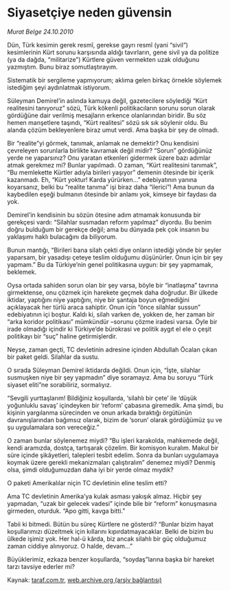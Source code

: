 # Siyasetçiye neden güvensin 

*Murat Belge 24.10.2010*

<div class="yazi"><p>Dün, Türk kesimin gerek resmî, gerekse gayrı resmî (yani “sivil”) kesimlerinin Kürt sorunu karşısında aldığı tavırların, gene sivil ya da politize (ya da dağda, “militarize”) Kürtlere güven vermekten uzak olduğunu yazmıştım. Bunu biraz somutlaştırayım.</p>
<p>Sistematik bir sergileme yapmıyorum; aklıma gelen birkaç örnekle söylemek istediğim şeyi aydınlatmak istiyorum. </p>
<p>Süleyman Demirel’in aslında kamuya değil, gazetecilere söylediği “Kürt realitesini tanıyoruz” sözü, Türk kökenli politikacıların sorunu sorun olarak gördüğüne dair verilmiş mesajların erkence olanlarından biridir. Bu söz hemen manşetlere taşındı, “Kürt realitesi” sözü sık sık söylenir oldu. Bu alanda çözüm bekleyenlere biraz umut verdi. Ama başka bir şey de olmadı.</p>
<p>Bir “realite”yi görmek, tanımak, anlamak ne demektir? Onu kendisini çevreleyen sorunlarla birlikte kavramak değil midir? “Sorun” gördüğünüz yerde ne yaparsınız? Onu yaratan etkenleri gidermek üzere bazı adımlar atmak gerekmez mi? Bunlar yapılmadı. O zaman, “Kürt realitesini tanımak”, “Bu memlekette Kürtler adıyla birileri yaşıyor” demenin ötesinde bir içerik kazanmadı. Eh, “Kürt yoktur! Karda yürürken...” edebiyatının yanına koyarsanız, belki bu “realite tanıma” işi biraz daha “ilerici”! Ama bunun da kaybedilen eşeği bulmanın ötesinde bir anlamı yok, kimseye bir faydası da yok.</p>
<p>Demirel’in kendisinin bu sözün ötesine adım atmamak konusunda bir gerekçesi vardı: “Silahlar susmadan reform yapılmaz” diyordu. Bu benim doğru bulduğum bir gerekçe değil; ama bu dünyada pek çok insanın bu yaklaşımı haklı bulacağını da biliyorum.</p>
<p>Bunun mantığı, “Birileri bana silah çekti diye onların istediği yönde bir şeyler yaparsam, bir yasadışı çeteye teslim olduğumu düşünürler. Onun için bir şey yapmam.” Bu da Türkiye’nin genel politikasına uygun: bir şey yapmamak, beklemek.</p>
<p>Oysa ortada sahiden sorun olan bir şey varsa, böyle bir “inatlaşma” tavrına girmektense, onu çözmek için harekete geçmek daha doğrudur. Bir ülkede iktidar, yaptığını niye yaptığını, niye bir şantaja boyun eğmediğini açıklayacak her türlü araca sahiptir. Onun için “önce silahlar sussun” edebiyatının içi boştur. Kaldı ki, silah varken de, yokken de, her zaman bir “arka koridor politikası” mümkündür –sorunu çözme iradesi varsa. Öyle bir irade olmadığı içindir ki Türkiye’de bürokrasi ve politik aygıt el ele o çeşit politikayı bir “suç” haline getirmişlerdir.</p>
<p>Neyse, zaman geçti, TC devletinin adresine içinden Abdullah Öcalan çıkan bir paket geldi. Silahlar da sustu.</p>
<p>O sırada Süleyman Demirel iktidarda değildi. Onun için, “İşte, silahlar susmuşken niye bir şey yapmadın” diye soramayız. Ama bu soruyu “Türk siyaset eliti”ne sorabiliriz, sormalıyız. </p>
<p>“Sevgili yurttaşlarım! Bildiğiniz koşullarda, ‘silahlı bir çete’ ile ‘düşük yoğunluklu savaş’ içindeyken bir ‘reform’ çabasına giremedik. Ama şimdi, bu kişinin yargılanma sürecinden ve onun arkada bıraktığı örgütünün davranışlarından bağımsız olarak, bizim de ‘sorun’ olarak gördüğümüz şu ve şu uygulamalara son vereceğiz.” </p>
<p>O zaman bunlar söylenemez miydi? “Bu işleri karakolda, mahkemede değil, kendi aramızda, dostça, tartışarak çözelim. Bir komisyon kuralım. Makul bir süre içinde şikâyetleri, talepleri tesbit edelim. Sonra da bunları uygulamaya koymak üzere gerekli mekanizmaları çalıştıralım” denemez miydi? Denmiş olsa, şimdi olduğumuzdan daha iyi bir yerde olmaz mıydık?</p>
<p>O paketi Amerikalılar niçin TC devletinin eline teslim etti? </p>
<p>Ama TC devletinin Amerika’ya kulak asması yakışık almaz. Hiçbir şey yapmadan, “uzak bir gelecek vadesi” içinde bile bir “reform” konuşmasına girmeden, oturduk. “Apo gitti, kavga bitti.”</p>
<p>Tabii ki bitmedi. Bütün bu süreç Kürtlere ne gösterdi? “Bunlar bizim hayat koşullarımızı düzeltmek için kıllarını kıpırdatmayacaklar. Belki de bizim bu ülkede işimiz yok. Her hal-ü kârda, biz ancak silahlı bir güç olduğumuz zaman ciddiye alınıyoruz. O halde, devam...”</p>
<p>Büyüklerimiz, ezkaza benzer koşullarda, “soydaş”larına başka bir hareket tarzı tavsiye ederler mi?</p></div>

Kaynak: [taraf.com.tr](http://www.taraf.com.tr:80/murat-belge/makale-siyasetciye-neden-guvensin.htm), [web.archive.org (arşiv bağlantısı)](http://web.archive.org/web/20101025142749/http://www.taraf.com.tr:80/murat-belge/makale-siyasetciye-neden-guvensin.htm)
